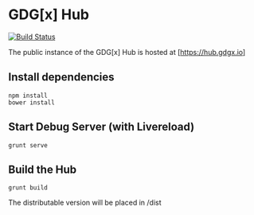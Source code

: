 GDG[x] Hub
===

[![Build Status](https://travis-ci.org/gdg-x/hub.png?branch=master)](https://travis-ci.org/gdg-x/hub)

The public instance of the GDG[x] Hub is hosted at [https://hub.gdgx.io]

## Install dependencies
```
npm install
bower install
```

## Start Debug Server (with Livereload)
```
grunt serve
```

## Build the Hub
```
grunt build
```
The distributable version will be placed in /dist